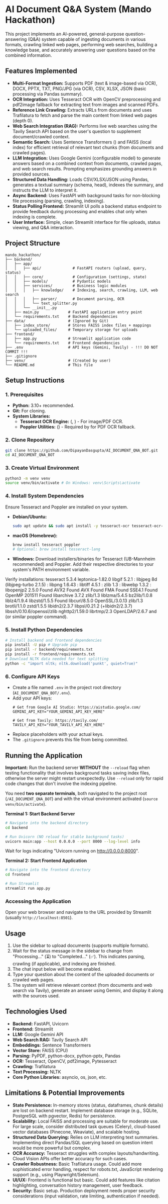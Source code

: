 # AI Document Q&A System (Mando Hackathon)

This project implements an AI-powered, general-purpose question-answering (Q&A) system capable of ingesting documents in various formats, crawling linked web pages, performing web searches, building a knowledge base, and accurately answering user questions based on the combined information.

## Features Implemented

*   **Multi-Format Ingestion:** Supports PDF (text & image-based via OCR), DOCX, PPTX, TXT, PNG/JPG (via OCR), CSV, XLSX, JSON (basic processing via Pandas summary).
*   **OCR Integration:** Uses Tesseract OCR with OpenCV preprocessing and pdf2image fallback for extracting text from images and scanned PDFs.
*   **Reference Link Crawling:** Extracts URLs from documents and uses Trafilatura to fetch and parse the main content from linked web pages (depth 0).
*   **Web Search Integration (RAG):** Performs live web searches using the Tavily Search API based on the user's question to supplement document/crawled context.
*   **Semantic Search:** Uses Sentence Transformers () and FAISS (local index) for efficient retrieval of relevant text chunks (from documents and crawled pages).
*   **LLM Integration:** Uses Google Gemini (configurable model) to generate answers based on a combined context from documents, crawled pages, and web search results. Prompting emphasizes grounding answers in provided sources.
*   **Structured Data Handling:** Loads CSV/XLSX/JSON using Pandas, generates a textual summary (schema, head), indexes the summary, and instructs the LLM to interpret it.
*   **Async Backend:** Uses FastAPI with background tasks for non-blocking file processing (parsing, crawling, indexing).
*   **Status Polling Frontend:** Streamlit UI polls a backend status endpoint to provide feedback during processing and enables chat only when indexing is complete.
*   **User Interface:** Simple, clean Streamlit interface for file uploads, status viewing, and Q&A interaction.

## Project Structure

```
mando_hackathon/
├── backend/
│   ├── app/
│   │   ├── api/              # FastAPI routers (upload, query, status)
│   │   ├── core/             # Configuration (settings, state)
│   │   ├── models/           # Pydantic models
│   │   ├── services/         # Business logic modules
│   │   │   ├── knowledge/    # Indexing, search, crawling, LLM, web search
│   │   │   ├── parser/       # Document parsing, OCR
│   │   │   └── text_splitter.py
│   │   └── __init__.py
│   ├── main.py             # FastAPI application entry point
│   └── requirements.txt    # Backend dependencies
├── data/                   # (Ignored by Git)
│   ├── index_store/        # Stores FAISS index files + mappings
│   └── uploaded_files/     # Temporary storage for uploads
├── frontend/
│   ├── app.py              # Streamlit application code
│   └── requirements.txt    # Frontend dependencies
├── .env                    # API keys (Gemini, Tavily) - !!! DO NOT COMMIT !!!
├── .gitignore
├── venv/                   # (Created by user)
└── README.md               # This file
```

## Setup Instructions

### 1. Prerequisites

*   **Python:** 3.10+ recommended.
*   **Git:** For cloning.
*   **System Libraries:**
    *   **Tesseract OCR Engine:** (, ) - For image/PDF OCR.
    *   **Poppler Utilities:** () - Required by  for PDF OCR fallback.

### 2. Clone Repository

```bash
git clone https://github.com/DipayanDasgupta/AI_DOCUMENT_QNA_BOT.git
cd AI_DOCUMENT_QNA_BOT
```

### 3. Create Virtual Environment

```bash
python3 -m venv venv
source venv/bin/activate # On Windows: venv\Scripts\activate
```

### 4. Install System Dependencies

Ensure Tesseract and Poppler are installed on your system.

*   **Debian/Ubuntu:**
    ```bash
    sudo apt update && sudo apt install -y tesseract-ocr tesseract-ocr-eng poppler-utils
    ```
*   **macOS (Homebrew):**
    ```bash
    brew install tesseract poppler
    # Optional: brew install tesseract-lang
    ```
*   **Windows:** Download installers/binaries for Tesseract (UB-Mannheim recommended) and Poppler. Add their respective  directories to your system's PATH environment variable.

Verify installations: tesseract 5.3.4
 leptonica-1.82.0
  libgif 5.2.1 : libjpeg 8d (libjpeg-turbo 2.1.5) : libpng 1.6.43 : libtiff 4.5.1 : zlib 1.3 : libwebp 1.3.2 : libopenjp2 2.5.0
 Found AVX2
 Found AVX
 Found FMA
 Found SSE4.1
 Found OpenMP 201511
 Found libarchive 3.7.2 zlib/1.3 liblzma/5.4.5 bz2lib/1.0.8 liblz4/1.9.4 libzstd/1.5.5
 Found libcurl/8.5.0 OpenSSL/3.0.13 zlib/1.3 brotli/1.1.0 zstd/1.5.5 libidn2/2.3.7 libpsl/0.21.2 (+libidn2/2.3.7) libssh/0.10.6/openssl/zlib nghttp2/1.59.0 librtmp/2.3 OpenLDAP/2.6.7 and  (or similar poppler command).

### 5. Install Python Dependencies

```bash
# Install backend and frontend dependencies
pip install -U pip # Upgrade pip
pip install -r backend/requirements.txt
pip install -r frontend/requirements.txt
# Download NLTK data needed for text splitting
python -c "import nltk; nltk.download('punkt', quiet=True)"
```

### 6. Configure API Keys

*   Create a file named `.env` in the project root directory (`AI_DOCUMENT_QNA_BOT/.env`).
*   Add your API keys:
    ```env
    # Get from Google AI Studio: https://aistudio.google.com/
    GEMINI_API_KEY="YOUR_GEMINI_API_KEY_HERE"

    # Get from Tavily: https://tavily.com/
    TAVILY_API_KEY="YOUR_TAVILY_API_KEY_HERE"
    ```
*   Replace placeholders with your actual keys.
*   The `.gitignore` prevents this file from being committed.

## Running the Application

**Important:** Run the backend server **WITHOUT** the `--reload` flag when testing functionality that involves background tasks saving index files, otherwise the server might restart unexpectedly. Use `--reload` only for rapid code changes that don't involve the indexing pipeline.

You need **two separate terminals**, both navigated to the project root (`/AI_DOCUMENT_QNA_BOT`) and with the virtual environment activated (`source venv/bin/activate`).

**Terminal 1: Start Backend Server**

```bash
# Navigate into the backend directory
cd backend

# Run Uvicorn (NO reload for stable background tasks)
uvicorn main:app --host 0.0.0.0 --port 8000 --log-level info
```
Wait for logs indicating "Uvicorn running on http://0.0.0.0:8000".

**Terminal 2: Start Frontend Application**

```bash
# Navigate into the frontend directory
cd frontend

# Run Streamlit
streamlit run app.py
```

### Accessing the Application

Open your web browser and navigate to the URL provided by Streamlit (usually `http://localhost:8501`).

## Usage

1.  Use the sidebar to upload documents (supports multiple formats).
2.  Wait for the status message in the sidebar to change from "Processing..." (⏳) to "Completed..." (✅). This indicates parsing, crawling (if applicable), and indexing are finished.
3.  The chat input below will become enabled.
4.  Type your question about the content of the uploaded documents or crawled web pages.
5.  The system will retrieve relevant context (from documents and web search via Tavily), generate an answer using Gemini, and display it along with the sources used.

## Technologies Used

*   **Backend:** FastAPI, Uvicorn
*   **Frontend:** Streamlit
*   **LLM:** Google Gemini API
*   **Web Search RAG:** Tavily Search API
*   **Embeddings:** Sentence Transformers
*   **Vector Store:** FAISS (CPU)
*   **Parsing:** PyPDF, python-docx, python-pptx, Pandas
*   **OCR:** Tesseract, OpenCV, pdf2image, Pytesseract
*   **Crawling:** Trafilatura
*   **Text Processing:** NLTK
*   **Core Python Libraries:** asyncio, os, json, etc.

## Limitations & Potential Improvements

*   **State Persistence:** In-memory stores (status, dataframes, chunk details) are lost on backend restart. Implement database storage (e.g., SQLite, PostgreSQL with pgvector, Redis) for persistence.
*   **Scalability:** Local FAISS and processing are suitable for moderate use. For large scale, consider distributed task queues (Celery), cloud-based vector databases (Pinecone, Weaviate), and scalable hosting.
*   **Structured Data Querying:** Relies on LLM interpreting text summaries. Implementing direct Pandas/SQL querying based on question intent would be more powerful but complex.
*   **OCR Accuracy:** Tesseract struggles with complex layouts/handwriting. Cloud Vision APIs offer better accuracy for such cases.
*   **Crawler Robustness:** Basic Trafilatura usage. Could add more sophisticated error handling, respect for robots.txt, JavaScript rendering support (e.g., using Playwright/Selenium).
*   **UI/UX:** Frontend is functional but basic. Could add features like citation highlighting, conversation history management, user feedback.
*   **Security:** Basic setup. Production deployment needs proper security considerations (input validation, rate limiting, authentication if needed).
